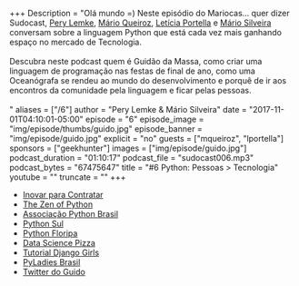+++
Description = "Olá mundo =) Neste episódio do Mariocas... quer dizer Sudocast, [Pery Lemke](https://www.twitter.com/perylemke), [Mário Queiroz](https://www.twitter.com/sergiomario), [Letícia Portella](https://www.twitter.com/leportella) e [Mário Silveira](https://www.twitter.com/dermarios) conversam sobre a linguagem Python que está cada vez mais ganhando espaço no mercado de Tecnologia.<br/><br/> Descubra neste podcast quem é Guidão da Massa, como criar uma linguagem de programação nas festas de final de ano, como uma Oceanógrafa se rendeu ao mundo do desenvolvimento e porquê de ir aos encontros da comunidade pela linguagem e ficar pelas pessoas.<br/><br/>"
aliases = ["/6"]
author = "Pery Lemke & Mário Silveira"
date = "2017-11-01T04:10:01-05:00"
episode = "6"
episode_image = "img/episode/thumbs/guido.jpg"
episode_banner = "img/episode/guido.jpg"
explicit = "no"
guests = ["mqueiroz", "lportella"]
sponsors = ["geekhunter"]
images = ["img/episode/guido.jpg"]
podcast_duration = "01:10:17"
podcast_file = "sudocast006.mp3"
podcast_bytes = "67475647"
title = "#6 Python: Pessoas > Tecnologia"
youtube = ""
truncate = ""
+++
* [Inovar para Contratar](https://soundcloud.com/inovar-para-contratar)
* [The Zen of Python](https://www.python.org/dev/peps/pep-0020/)
* [Associação Python Brasil](http://associacao.python.org.br/)
* [Python Sul](https://pythonsul.org/)
* [Python Floripa](http://floripa.sc.python.org.br/)
* [Data Science Pizza](http://datascience.pizza/)
* [Tutorial Django Girls](https://tutorial.djangogirls.org/pt/)
* [PyLadies Brasil](http://brasil.pyladies.com/)
* [Twitter do Guido](https://twitter.com/gvanrossum)
